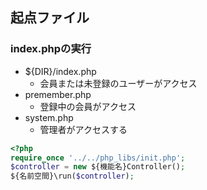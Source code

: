 ## 起点ファイル

### index.phpの実行

* ${DIR}/index.php
    * 会員または未登録のユーザーがアクセス
* premember.php
    * 登録中の会員がアクセス
* system.php
    * 管理者がアクセスする

```php
<?php
require_once '../../php_libs/init.php';
$controller = new ${機能名}Controller();
${名前空間}\run($controller);
```
